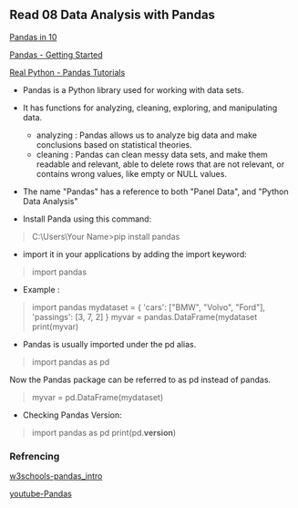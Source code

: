 ## Read 08 Data Analysis with Pandas

[Pandas in 10](https://pandas.pydata.org/pandas-docs/stable/user_guide/10min.html)

[Pandas - Getting Started](https://pandas.pydata.org/pandas-docs/stable/getting_started/intro_tutorials/index.html)

[Real Python - Pandas Tutorials](https://realpython.com/learning-paths/pandas-data-science/)

* Pandas is a Python library used for working with data sets.

* It has functions for analyzing, cleaning, exploring, and manipulating data.
   - analyzing : Pandas allows us to analyze big data and make conclusions based on statistical theories.
   - cleaning : Pandas can clean messy data sets, and make them readable and relevant, able to delete rows that are not relevant, or contains wrong values, like empty or NULL values.

* The name "Pandas" has a reference to both "Panel Data", and "Python Data Analysis"

* Install Panda using this command:
 > C:\Users\Your Name>pip install pandas

* import it in your applications by adding the import keyword:
 > import pandas

* Example : 
 > import pandas
 mydataset = {
  'cars': ["BMW", "Volvo", "Ford"],
  'passings': [3, 7, 2]
  }
  myvar = pandas.DataFrame(mydataset
  print(myvar)

* Pandas is usually imported under the pd alias.
 > import pandas as pd

 Now the Pandas package can be referred to as pd instead of pandas.
 > myvar = pd.DataFrame(mydataset)

* Checking Pandas Version:
 > import pandas as pd
 print(pd.__version__)

### Refrencing
[w3schools-pandas_intro](https://www.w3schools.com/python/pandas/pandas_intro.asp)

[youtube-Pandas](https://www.youtube.com/watch?v=3ISW655DemU&list=PLvLvlVqNQGHCb2_ygmr1DQOMOv0yXp84F)


